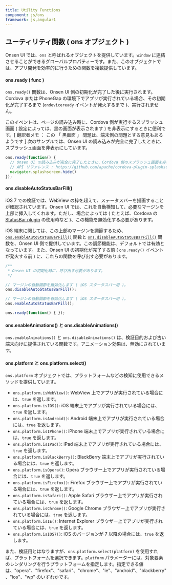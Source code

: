 ```yaml
---
title: Utility Functions
component: js/ons
framework: js,angular1
---
```


## ユーティリティ関数 ( ons オブジェクト )

Onsen UI では、`ons` と呼ばれるオブジェクトを提供しています。`window` に連結させることができるグローバルプロパティーです。また、このオブジェクトでは、アプリ開発を効率的に行うための関数を複数提供しています。

#### ons.ready ( func )

`ons.ready()` 関数は、Onsen UI 側の初期化が完了した後に実行されます。Cordova または PhoneGap の環境下でアプリが実行されている場合、その初期化が完了するまで (`ondeviceready` イベントが発火するまで )、実行されません。

このイベントは、ページの読み込み時に、Cordova 側が実行するスプラッシュ画面 ( 設定によっては、黒の画面が表示されます ) を非表示にするときに便利です。[ 翻訳者メモ ： この 「 黒画面 」 問題は、端末側の問題とする意見もあるようです ] 次のサンプルでは、Onsen UI の読み込みが完全に完了したときに、スプラッシュ画面を非表示にしています。

```javascript
ons.ready(function() {
  // Onsen UI の読み込みが完全に完了したときに、Cordova 側のスプラッシュ画面を非表示にします。
  // API リファレンス : https://github.com/apache/cordova-plugin-splashscreen/blob/master/doc/index.md
  navigator.splashscreen.hide()
});
```

#### ons.disableAutoStatusBarFill()

iOS 7 での検証では、WebView の枠を超えて、ステータスバーを描画することが確認されています。Onsen UI では、これを自動検知して、必要なマージンを上部に挿入してくれます。ただし、場合によっては ( たとえば、Cordova の [StatusBar plugin](https://github.com/apache/cordova-plugin-statusbar) の使用時など )、この機能を無効化する必要があります。

iOS 端末に関しては、この上部のマージンを調節するため、[`ons.enableAutoStatusBarFill()`](/v2/docs/js/ons.html#method-enableAutoStatusBarFill) 関数と [`ons.disableAutoStatusBarFill()`](/v2/docs/js/ons.html#method-disableAutoStatusBarFill) 関数を、Onsen UI 側で提供しています。この調節機能は、デフォルトでは有効となっています。また、Onsen UI の初期化が完了する前 ( `ons.ready()` イベントが発火する前 ) に、これらの関数を呼び出す必要があります。

```javascript
/**
 * Onsen UI の初期化時に、呼び出す必要があります。
 */

// マージンの自動調節を無効化します ( iOS スタータスバー用 )。
ons.disableAutoStatusBarFill();

// マージンの自動調節を有効化します ( iOS スタータスバー用 )。
ons.enableAutoStatusBarFill();

ons.ready(function() { });
```
#### ons.enableAnimations() と ons.disableAnimations()

`ons.enableAnimations()` と `ons.disableAnimations()` は、検証目的および古い端末向けに提供されている関数です。アニメーション効果は、無効にされています。

#### ons.platform と ons.platform.select()

`ons.platform` オブジェクトでは、プラットフォームなどの検知に使用できるメソッドを提供しています。

- `ons.platform.isWebView()`: WebView 上でアプリが実行されている場合には、`true` を返します。
- `ons.platform.isIOS()`: iOS 端末上でアプリが実行されている場合には、`true` を返します。
- `ons.platform.isAndroid()`: Android 端末上でアプリが実行されている場合には、`true` を返します。
- `ons.platform.isIPhone()`: iPhone 端末上でアプリが実行されている場合には、`true` を返します。
- `ons.platform.isIPad()`: iPad 端末上でアプリが実行されている場合には、`true` を返します。
- `ons.platform.isBlackBerry()`: BlackBerry 端末上でアプリが実行されている場合には、`true` を返します。
- `ons.platform.isOpera()`: Opera ブラウザー上でアプリが実行されている場合には、`true` を返します。
- `ons.platform.isFirefox()`: Firefox ブラウザー上でアプリが実行されている場合には、`true` を返します。
- `ons.platform.isSafari()`: Apple Safari ブラウザー上でアプリが実行されている場合には、`true` を返します。
- `ons.platform.isChrome()`: Google Chrome ブラウザー上でアプリが実行されている場合には、`true` を返します。
- `ons.platform.isIE()`: Internet Explorer ブラウザー上でアプリが実行されている場合には、`true` を返します。
- `ons.platform.isIOS7()`: iOS のバージョンが 7 以降の場合には、`true` を返します。

また、検証用とはなりますが、`ons.platform.select(platform)` を使用すれば、プラットフォームを選択できます。`platform` パラメーターには、対象要素のレンダリングを行うプラットフォームを指定します。指定できる値は、"opera"、"firefox"、"safari"、"chrome"、"ie"、"android"、"blackberry"、"ios"、"wp" のいずれかです。